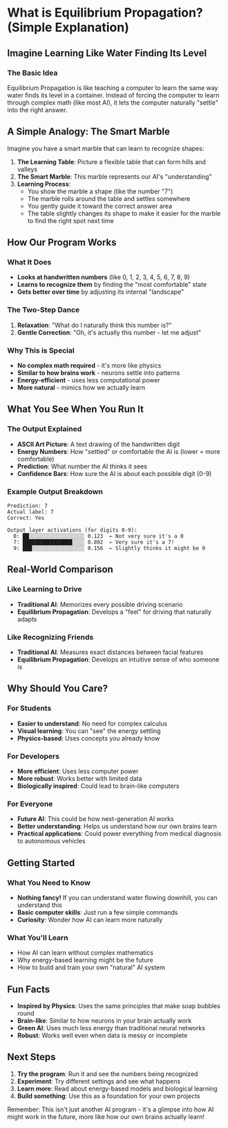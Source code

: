 # What is Equilibrium Propagation? (Simple Explanation)

## Imagine Learning Like Water Finding Its Level

### The Basic Idea
Equilibrium Propagation is like teaching a computer to learn the same way water finds its level in a container. Instead of forcing the computer to learn through complex math (like most AI), it lets the computer naturally "settle" into the right answer.

## A Simple Analogy: The Smart Marble

Imagine you have a smart marble that can learn to recognize shapes:

1. **The Learning Table**: Picture a flexible table that can form hills and valleys
2. **The Smart Marble**: This marble represents our AI's "understanding"
3. **Learning Process**: 
   - You show the marble a shape (like the number "7")
   - The marble rolls around the table and settles somewhere
   - You gently guide it toward the correct answer area
   - The table slightly changes its shape to make it easier for the marble to find the right spot next time

## How Our Program Works

### What It Does
- **Looks at handwritten numbers** (like 0, 1, 2, 3, 4, 5, 6, 7, 8, 9)
- **Learns to recognize them** by finding the "most comfortable" state
- **Gets better over time** by adjusting its internal "landscape"

### The Two-Step Dance
1. **Relaxation**: "What do I naturally think this number is?"
2. **Gentle Correction**: "Oh, it's actually this number - let me adjust"

### Why This is Special
- **No complex math required** - it's more like physics
- **Similar to how brains work** - neurons settle into patterns
- **Energy-efficient** - uses less computational power
- **More natural** - mimics how we actually learn

## What You See When You Run It

### The Output Explained
- **ASCII Art Picture**: A text drawing of the handwritten digit
- **Energy Numbers**: How "settled" or comfortable the AI is (lower = more comfortable)
- **Prediction**: What number the AI thinks it sees
- **Confidence Bars**: How sure the AI is about each possible digit (0-9)

### Example Output Breakdown
```
Prediction: 7
Actual label: 7
Correct: Yes

Output layer activations (for digits 0-9):
  0: ██░░░░░░░░░░░░░░░░░░ 0.123  ← Not very sure it's a 0
  7: ████████████████░░░░ 0.892  ← Very sure it's a 7!
  9: ███░░░░░░░░░░░░░░░░░ 0.156  ← Slightly thinks it might be 9
```

## Real-World Comparison

### Like Learning to Drive
- **Traditional AI**: Memorizes every possible driving scenario
- **Equilibrium Propagation**: Develops a "feel" for driving that naturally adapts

### Like Recognizing Friends
- **Traditional AI**: Measures exact distances between facial features
- **Equilibrium Propagation**: Develops an intuitive sense of who someone is

## Why Should You Care?

### For Students
- **Easier to understand**: No need for complex calculus
- **Visual learning**: You can "see" the energy settling
- **Physics-based**: Uses concepts you already know

### For Developers
- **More efficient**: Uses less computer power
- **More robust**: Works better with limited data
- **Biologically inspired**: Could lead to brain-like computers

### For Everyone
- **Future AI**: This could be how next-generation AI works
- **Better understanding**: Helps us understand how our own brains learn
- **Practical applications**: Could power everything from medical diagnosis to autonomous vehicles

## Getting Started

### What You Need to Know
- **Nothing fancy!** If you can understand water flowing downhill, you can understand this
- **Basic computer skills**: Just run a few simple commands
- **Curiosity**: Wonder how AI can learn more naturally

### What You'll Learn
- How AI can learn without complex mathematics
- Why energy-based learning might be the future
- How to build and train your own "natural" AI system

## Fun Facts

- **Inspired by Physics**: Uses the same principles that make soap bubbles round
- **Brain-like**: Similar to how neurons in your brain actually work
- **Green AI**: Uses much less energy than traditional neural networks
- **Robust**: Works well even when data is messy or incomplete

## Next Steps

1. **Try the program**: Run it and see the numbers being recognized
2. **Experiment**: Try different settings and see what happens
3. **Learn more**: Read about energy-based models and biological learning
4. **Build something**: Use this as a foundation for your own projects

Remember: This isn't just another AI program - it's a glimpse into how AI might work in the future, more like how our own brains actually learn!
